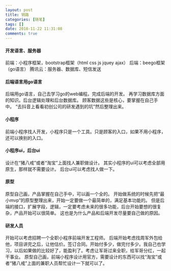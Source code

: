 ```yaml
---
layout: post
title: 销路
categories: [随笔]
tags: []
date: 2018-11-22 11:31:08
comments: true
---
```



#### 开发语言、服务器
前端：小程序框架，bootstrap框架（html css js jquey ajax）
后端：beego框架（go语言）
腾讯云：服务器、数据库、短信发送

#### 后端语言用go语言

后端用go语言，自己去学习go的web编程。完成后端的开发。
再学习数据库方面的知识。后台逻辑处理和后台数据库。
顾客数据这些是核心，要掌握在自己手中。
“去抖音上看看初创公司的研发遇到的坑”然后整理出来。

#### 小程序

前端小程序找人开发，小程序只是一个工具。只是顾客的入口，如果不用小程序，还可以换别的入口。

#### 小程序ui，后台ui

设计在“猪八戒”或者“淘宝”上面找人兼职做设计。
其实小程序的ui可以考虑全部用原生，那样就不需要设计。
后台ui可以考虑找人做一下。

#### 原型

原型自己画，产品掌握在自己手中，可以画一个全的。
开始做系统的时候先把“最小mvp”的原型整理出来，开始一定要做一个最简单的，满足基本功能的。
但是后端的接口，扩展字段，逻辑，一定要考虑未来的很多功能，后台开始要想的很复杂，产品开始可以很简单。
这也是为什么产品和后端开发尽量要自己做的原因。

#### 研发人员

开始可以考虑招聘一个全职小程序前端开发工程师。
后端开始考虑找周军外包给他，项目讲完之后，让他估价。签订合同。开始付多少，做完付多少。我自己也学习，以后如果做的比较好了，能盈利了。考虑让军哥过来全职，给军哥分红，一起干事业。
原型自己画，前端小程序设计用官方，需要设计的东西可以找“淘宝”或者“猪八戒”上面的兼职人员帮忙设计一下就可以了。

